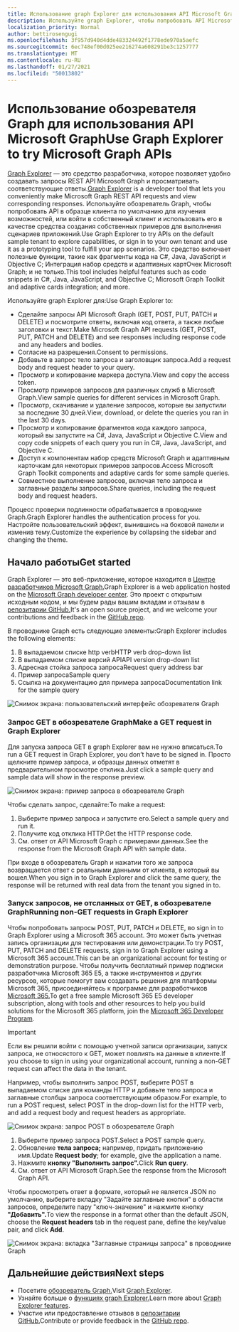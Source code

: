 ```yaml
---
title: Использование graph Explorer для использования API Microsoft Graph
description: Используйте graph Explorer, чтобы попробовать API Microsoft Graph в образце клиента по умолчанию, чтобы изучить возможности, или войти в собственный клиент и использовать его в качестве средства создания образцов для выполнения сценариев приложений.
localization_priority: Normal
author: bettirosengugi
ms.openlocfilehash: 3f957d940d4dde483324492f1778ede970a5aefc
ms.sourcegitcommit: 6ec748ef00d025ee216274a608291be3c1257777
ms.translationtype: MT
ms.contentlocale: ru-RU
ms.lasthandoff: 01/27/2021
ms.locfileid: "50013802"
---
```

# <a name="use-graph-explorer-to-try-microsoft-graph-apis"></a><span data-ttu-id="36f18-103">Использование обозревателя Graph для использования API Microsoft Graph</span><span class="sxs-lookup"><span data-stu-id="36f18-103">Use Graph Explorer to try Microsoft Graph APIs</span></span>

<span data-ttu-id="36f18-104">[Graph Explorer](https://developer.microsoft.com/graph/graph-explorer/) — это средство разработчика, которое позволяет удобно создавать запросы REST API Microsoft Graph и просматривать соответствующие ответы.</span><span class="sxs-lookup"><span data-stu-id="36f18-104">[Graph Explorer](https://developer.microsoft.com/graph/graph-explorer/) is a developer tool that lets you conveniently make Microsoft Graph REST API requests and view corresponding responses.</span></span> <span data-ttu-id="36f18-105">Используйте обозреватель Graph, чтобы попробовать API в образце клиента по умолчанию для изучения возможностей, или войти в собственный клиент и использовать его в качестве средства создания собственных примеров для выполнения сценариев приложений.</span><span class="sxs-lookup"><span data-stu-id="36f18-105">Use Graph Explorer to try APIs on the default sample tenant to explore capabilities, or sign in to your own tenant and use it as a prototyping tool to fulfill your app scenarios.</span></span> <span data-ttu-id="36f18-106">Это средство включает полезные функции, такие как фрагменты кода на C#, Java, JavaScript и Objective C; Интеграция набор средств и адаптивных картОчек Microsoft Graph; и не только.</span><span class="sxs-lookup"><span data-stu-id="36f18-106">This tool includes helpful features such as code snippets in C#, Java, JavaScript, and Objective C; Microsoft Graph Toolkit and adaptive cards integration; and more.</span></span>

<span data-ttu-id="36f18-107">Используйте graph Explorer для:</span><span class="sxs-lookup"><span data-stu-id="36f18-107">Use Graph Explorer to:</span></span>

- <span data-ttu-id="36f18-108">Сделайте запросы API Microsoft Graph (GET, POST, PUT, PATCH и DELETE) и посмотрите ответы, включая код ответа, а также любые заголовки и текст.</span><span class="sxs-lookup"><span data-stu-id="36f18-108">Make Microsoft Graph API requests (GET, POST, PUT, PATCH and DELETE) and see responses including response code and any headers and bodies.</span></span>
- <span data-ttu-id="36f18-109">Согласие на разрешения.</span><span class="sxs-lookup"><span data-stu-id="36f18-109">Consent to permissions.</span></span>
- <span data-ttu-id="36f18-110">Добавьте в запрос тело запроса и заголовщик запроса.</span><span class="sxs-lookup"><span data-stu-id="36f18-110">Add a request body and request header to your query.</span></span>
- <span data-ttu-id="36f18-111">Просмотр и копирование маркера доступа.</span><span class="sxs-lookup"><span data-stu-id="36f18-111">View and copy the access token.</span></span>
- <span data-ttu-id="36f18-112">Просмотр примеров запросов для различных служб в Microsoft Graph.</span><span class="sxs-lookup"><span data-stu-id="36f18-112">View sample queries for different services in Microsoft Graph.</span></span>
- <span data-ttu-id="36f18-113">Просмотр, скачивание и удаление запросов, которые вы запустили за последние 30 дней.</span><span class="sxs-lookup"><span data-stu-id="36f18-113">View, download, or delete the queries you ran in the last 30 days.</span></span>
- <span data-ttu-id="36f18-114">Просмотр и копирование фрагментов кода каждого запроса, который вы запустите на C#, Java, JavaScript и Objective C.</span><span class="sxs-lookup"><span data-stu-id="36f18-114">View and copy code snippets of each query you run in C#, Java, JavaScript, and Objective C.</span></span>
- <span data-ttu-id="36f18-115">Доступ к компонентам набор средств Microsoft Graph и адаптивным карточкам для некоторых примеров запросов.</span><span class="sxs-lookup"><span data-stu-id="36f18-115">Access Microsoft Graph Toolkit components and adaptive cards for some sample queries.</span></span>
- <span data-ttu-id="36f18-116">Совместное выполнение запросов, включая тело запроса и заглавные разделы запросов.</span><span class="sxs-lookup"><span data-stu-id="36f18-116">Share queries, including the request body and request headers.</span></span>

<span data-ttu-id="36f18-117">Процесс проверки подлинности обрабатывается в проводнике Graph.</span><span class="sxs-lookup"><span data-stu-id="36f18-117">Graph Explorer handles the authentication process for you.</span></span> <span data-ttu-id="36f18-118">Настройте пользовательский эффект, вынившись на боковой панели и изменив тему.</span><span class="sxs-lookup"><span data-stu-id="36f18-118">Customize the experience by collapsing the sidebar and changing the theme.</span></span>

## <a name="get-started"></a><span data-ttu-id="36f18-119">Начало работы</span><span class="sxs-lookup"><span data-stu-id="36f18-119">Get started</span></span>

<span data-ttu-id="36f18-120">Graph Explorer — это веб-приложение, которое находится в [Центре разработчиков Microsoft Graph.](https://developer.microsoft.com/en-us/graph/graph-explorer)</span><span class="sxs-lookup"><span data-stu-id="36f18-120">Graph Explorer is a web application hosted on the [Microsoft Graph developer center](https://developer.microsoft.com/en-us/graph/graph-explorer).</span></span> <span data-ttu-id="36f18-121">Это проект с открытым исходным кодом, и мы будем рады вашим вкладам и отзывам в [репозитарии GitHub.](https://github.com/microsoftgraph/microsoft-graph-explorer-v4)</span><span class="sxs-lookup"><span data-stu-id="36f18-121">It's an open source project,  and we welcome your contributions and feedback in the [GitHub repo](https://github.com/microsoftgraph/microsoft-graph-explorer-v4).</span></span>

<span data-ttu-id="36f18-122">В проводнике Graph есть следующие элементы:</span><span class="sxs-lookup"><span data-stu-id="36f18-122">Graph Explorer includes the following elements:</span></span>

1. <span data-ttu-id="36f18-123">В выпадаемом списке http verb</span><span class="sxs-lookup"><span data-stu-id="36f18-123">HTTP verb drop-down list</span></span>
2. <span data-ttu-id="36f18-124">В выпадаемом списке версий API</span><span class="sxs-lookup"><span data-stu-id="36f18-124">API version drop-down list</span></span>
3. <span data-ttu-id="36f18-125">Адресная стойка запроса запроса</span><span class="sxs-lookup"><span data-stu-id="36f18-125">Request query address bar</span></span>
4. <span data-ttu-id="36f18-126">Пример запроса</span><span class="sxs-lookup"><span data-stu-id="36f18-126">Sample query</span></span>
5. <span data-ttu-id="36f18-127">Ссылка на документацию для примера запроса</span><span class="sxs-lookup"><span data-stu-id="36f18-127">Documentation link for the sample query</span></span>

![Снимок экрана: пользовательский интерфейс обозревателя Graph](./images/getting-started.png)

### <a name="make-a-get-request-in-graph-explorer"></a><span data-ttu-id="36f18-129">Запрос GET в обозревателе Graph</span><span class="sxs-lookup"><span data-stu-id="36f18-129">Make a GET request in Graph Explorer</span></span>

<span data-ttu-id="36f18-130">Для запуска запроса GET в graph Explorer вам не нужно вписаться.</span><span class="sxs-lookup"><span data-stu-id="36f18-130">To run a GET request in Graph Explorer, you don’t have to be signed in.</span></span> <span data-ttu-id="36f18-131">Просто щелкните пример запроса, и образцы данных отметят в предварительном просмотре отклика.</span><span class="sxs-lookup"><span data-stu-id="36f18-131">Just click a sample query and sample data will show in the response preview.</span></span> 

![Снимок экрана: пример запроса в обозревателе Graph](./images/making-a-get-request.png)

<span data-ttu-id="36f18-133">Чтобы сделать запрос, сделайте:</span><span class="sxs-lookup"><span data-stu-id="36f18-133">To make a request:</span></span>

1. <span data-ttu-id="36f18-134">Выберите пример запроса и запустите его.</span><span class="sxs-lookup"><span data-stu-id="36f18-134">Select a sample query and run it.</span></span>
2. <span data-ttu-id="36f18-135">Получите код отклика HTTP.</span><span class="sxs-lookup"><span data-stu-id="36f18-135">Get the HTTP response code.</span></span>
3. <span data-ttu-id="36f18-136">См. ответ от API Microsoft Graph с примерами данных.</span><span class="sxs-lookup"><span data-stu-id="36f18-136">See the response from the Microsoft Graph API with sample data.</span></span>

<span data-ttu-id="36f18-137">При входе в обозреватель Graph и нажатии того же запроса возвращается ответ с реальными данными от клиента, в который вы вошел.</span><span class="sxs-lookup"><span data-stu-id="36f18-137">When you sign in to Graph Explorer and click the same query, the response will be returned with real data from the tenant you signed in to.</span></span>

### <a name="running-non-get-requests-in-graph-explorer"></a><span data-ttu-id="36f18-138">Запуск запросов, не отсланных от GET, в обозревателе Graph</span><span class="sxs-lookup"><span data-stu-id="36f18-138">Running non-GET requests in Graph Explorer</span></span>

<span data-ttu-id="36f18-139">Чтобы попробовать запросы POST, PUT, PATCH и DELETE, во sign in to Graph Explorer using a Microsoft 365 account. Это может быть учетная запись организации для тестирования или демонстрации.</span><span class="sxs-lookup"><span data-stu-id="36f18-139">To try POST, PUT, PATCH and DELETE requests, sign in to Graph Explorer using a Microsoft 365 account.This can be an organizational account for testing or demonstration purpose.</span></span> <span data-ttu-id="36f18-140">Чтобы получить бесплатный пример подписки разработчика Microsoft 365 E5, а также инструментов и других ресурсов, которые помогут вам создавать решения для платформы Microsoft 365, присоединяйтесь к программе для разработчиков [Microsoft 365.](https://developer.microsoft.com/microsoft-365/dev-program)</span><span class="sxs-lookup"><span data-stu-id="36f18-140">To get a free sample Microsoft 365 E5 developer subscription, along with tools and other resources to help you build solutions for the Microsoft 365 platform, join the [Microsoft 365 Developer Program](https://developer.microsoft.com/microsoft-365/dev-program).</span></span> 

>[!IMPORTANT]
><span data-ttu-id="36f18-141">Если вы решили войти с помощью учетной записи организации, запуск запроса, не относястого к GET, может повлиять на данные в клиенте.</span><span class="sxs-lookup"><span data-stu-id="36f18-141">If you choose to sign in using your organizational account, running a non-GET request can affect the data in the tenant.</span></span>

<span data-ttu-id="36f18-142">Например, чтобы выполнить запрос POST, выберите POST в выпадаемом списке для команды HTTP и добавьте тело запроса и заглавные столбцы запроса соответствующим образом.</span><span class="sxs-lookup"><span data-stu-id="36f18-142">For example, to run a POST request, select POST in the drop-down list for the HTTP verb, and add a request body and request headers as appropriate.</span></span>

![Снимок экрана: запрос POST в обозревателе Graph](./images/making-a-post-request.png)

1. <span data-ttu-id="36f18-144">Выберите пример запроса POST.</span><span class="sxs-lookup"><span data-stu-id="36f18-144">Select a POST sample query.</span></span>
2. <span data-ttu-id="36f18-145">Обновление **тела запроса;** например, придать приложению имя.</span><span class="sxs-lookup"><span data-stu-id="36f18-145">Update **Request body**; for example, give the application a name.</span></span>
3. <span data-ttu-id="36f18-146">Нажмите **кнопку "Выполнить запрос".**</span><span class="sxs-lookup"><span data-stu-id="36f18-146">Click **Run query**.</span></span>
4. <span data-ttu-id="36f18-147">См. ответ от API Microsoft Graph.</span><span class="sxs-lookup"><span data-stu-id="36f18-147">See the response from the Microsoft Graph API.</span></span>

<span data-ttu-id="36f18-148">Чтобы просмотреть ответ в формате, который не  является JSON по умолчанию, выберите вкладку "Задайте заглавные кнопки" в области запросов, определите пару "ключ-значение" и нажмите кнопку **"Добавить".**</span><span class="sxs-lookup"><span data-stu-id="36f18-148">To view the response in a format other than the default JSON, choose the **Request headers** tab in the request pane, define the key/value pair, and click **Add**.</span></span>

![Снимок экрана: вкладка "Заглавные страницы запроса" в проводнике Graph](./images/adding-key-value-pairs.png)

## <a name="next-steps"></a><span data-ttu-id="36f18-150">Дальнейшие действия</span><span class="sxs-lookup"><span data-stu-id="36f18-150">Next steps</span></span>

- <span data-ttu-id="36f18-151">Посетите [обозреватель Graph.](https://developer.microsoft.com/graph/graph-explorer/)</span><span class="sxs-lookup"><span data-stu-id="36f18-151">Visit [Graph Explorer](https://developer.microsoft.com/graph/graph-explorer/).</span></span>
- <span data-ttu-id="36f18-152">Узнайте больше о [функциях graph Explorer.](./graph-explorer-features.md)</span><span class="sxs-lookup"><span data-stu-id="36f18-152">Learn more about [Graph Explorer features](./graph-explorer-features.md).</span></span>
- <span data-ttu-id="36f18-153">Участие или предоставление отзывов в [репозитарии GitHub.](https://github.com/microsoftgraph/microsoft-graph-explorer-v4/issues/new/choose)</span><span class="sxs-lookup"><span data-stu-id="36f18-153">Contribute or provide feedback in the [GitHub repo](https://github.com/microsoftgraph/microsoft-graph-explorer-v4/issues/new/choose).</span></span>
